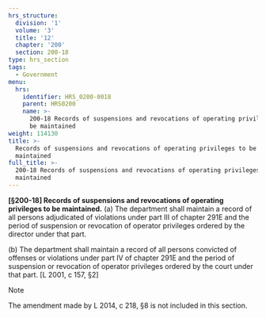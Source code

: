 ```yaml
---
hrs_structure:
  division: '1'
  volume: '3'
  title: '12'
  chapter: '200'
  section: 200-18
type: hrs_section
tags:
  - Government
menu:
  hrs:
    identifier: HRS_0200-0018
    parent: HRS0200
    name: >-
      200-18 Records of suspensions and revocations of operating privileges to
      be maintained
weight: 114130
title: >-
  Records of suspensions and revocations of operating privileges to be
  maintained
full_title: >-
  200-18 Records of suspensions and revocations of operating privileges to be
  maintained
---
```

**[§200-18] Records of suspensions and revocations of operating privileges to be maintained.** (a) The department shall maintain a record of all persons adjudicated of violations under part III of chapter 291E and the period of suspension or revocation of operator privileges ordered by the director under that part.

(b) The department shall maintain a record of all persons convicted of offenses or violations under part IV of chapter 291E and the period of suspension or revocation of operator privileges ordered by the court under that part. [L 2001, c 157, §2]

Note

The amendment made by L 2014, c 218, §8 is not included in this section.
